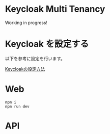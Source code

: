 # Keycloak Multi Tenancy

Working in progress!

# Keycloak を設定する

以下を参考に設定を行います。

[Keycloakの設定方法](./keycloak/setup.md)

# Web

```
npm i
npm run dev
```

# API
